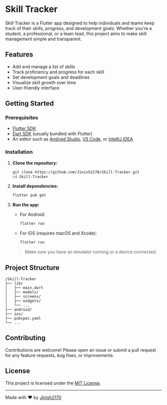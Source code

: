 # Skill Tracker

Skill Tracker is a Flutter app designed to help individuals and teams keep track of their skills, progress, and development goals. Whether you're a student, a professional, or a team lead, this project aims to make skill management simple and transparent.

## Features

- Add and manage a list of skills
- Track proficiency and progress for each skill
- Set development goals and deadlines
- Visualize skill growth over time
- User-friendly interface

## Getting Started

### Prerequisites

- [Flutter SDK](https://flutter.dev/docs/get-started/install)
- [Dart SDK](https://dart.dev/get-dart) (usually bundled with Flutter)
- An editor such as [Android Studio](https://developer.android.com/studio), [VS Code](https://code.visualstudio.com/), or [IntelliJ IDEA](https://www.jetbrains.com/idea/)

### Installation

1. **Clone the repository:**

   ```bash
   git clone https://github.com/Jinish2170/Skill-Tracker.git
   cd Skill-Tracker
   ```

2. **Install dependencies:**

   ```bash
   flutter pub get
   ```

3. **Run the app:**

   - For Android:
     ```bash
     flutter run
     ```
   - For iOS (requires macOS and Xcode):
     ```bash
     flutter run
     ```

   > Make sure you have an emulator running or a device connected.

## Project Structure

```
/Skill-Tracker
├── lib/
│   ├── main.dart
│   ├── models/
│   ├── screens/
│   ├── widgets/
│   └── ...
├── android/
├── ios/
├── pubspec.yaml
└── ...
```

## Contributing

Contributions are welcome! Please open an issue or submit a pull request for any feature requests, bug fixes, or improvements.

## License

This project is licensed under the [MIT License](LICENSE).

---

Made with ❤️ by [Jinish2170](https://github.com/Jinish2170)

